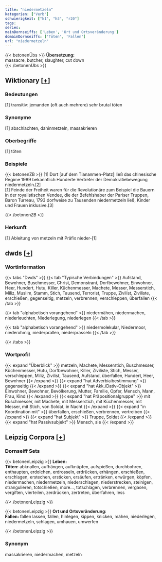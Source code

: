 ```yaml
---
title: "niedermetzeln"
kategorien: ["Verb"]
schwierigkeit: ["k1", "h3", "r20"]
tags:
series:
mainDornseiffs: ['Leben', 'Ort und Ortsveränderung']
domainDornseiffs: ['Töten', 'Fallen']
url: "niedermetzeln"
---
```


{{< betonenÜbs >}}
**Übersetzung:**  
massacre, butcher, slaughter, cut down  
{{< /betonenÜbs >}}

## Wiktionary [[+](https://de.wiktionary.org/wiki/niedermetzeln)]

### Bedeutungen
[1] transitiv: jemanden (oft auch mehrere) sehr brutal töten  

### Synonyme
[1] abschlachten, dahinmetzeln, massakrieren  

### Oberbegriffe
[1] töten  

### Beispiele
{{< betonenZB >}}
[1] Dort [auf dem Tiananmen-Platz] ließ das chinesische Regime 1989 bekanntlich Hunderte Vertreter der Demokratiebewegung niedermetzeln.[2]  
[1] Feinde der Freiheit waren für die Revolutionäre zum Beispiel die Bauern in der royalistischen Vendee, die der Befehlshaber der Pariser Truppen, Baron Turreau, 1793 dorfweise zu Tausenden niedermetzeln ließ, Kinder und Frauen inklusive.[3]  

{{< /betonenZB >}}
### Herkunft
[1] Ableitung von metzeln mit Präfix nieder-[1]  



## dwds [[+](https://www.dwds.de/wb/niedermetzeln)]

### Wortinformation
{{< tabs "Dwds" >}}
{{< tab "Typische Verbindungen" >}}
Aufstand, Bewohner, Buschmesser, Christ, Demonstrant, Dorfbewohner, Einwohner, Heer, Hundert, Hutu, Killer, Küchenmesser, Machete, Messer, Messerstich, Miliz, Muslim, Stamm, Stich, Tausend, Terrorist, Truppe, Zivilist, Ziviliste, erschießen, gegenseitig, metzeln, verbrennen, verschleppen, überfallen
{{< /tab >}}

{{< tab "alphabetisch vorangehend" >}}
niedermähen, niedermachen, niederleuchten, Niederlegung, niederlegen
{{< /tab >}}

{{< tab "alphabetisch vorangehend" >}}
niedermolekular, Niedermoor, niederohmig, niederprallen, niederprasseln
{{< /tab >}}

{{< /tabs >}}

### Wortprofil
{{< expand "Überblick" >}} metzeln, Machete, Messerstich, Buschmesser, Küchenmesser, Hutu, Dorfbewohner, Killer, Ziviliste, Stich, Messer, verschleppen, Miliz, Zivilist, Tausend, Aufstand, überfallen, Hundert, Heer, Bewohner {{< /expand >}}
{{< expand "hat Adverbialbestimmung" >}} gegenseitig {{< /expand >}}
{{< expand "hat Akk./Dativ-Objekt" >}} Einwohner, Bewohner, Bevölkerung, Mutter, Familie, Opfer, Mensch, Mann, Frau, Kind {{< /expand >}}
{{< expand "hat Präpositionalgruppe" >}} mit Buschmesser, mit Machete, mit Messerstich, mit Küchenmesser, mit Messer, mit Stich, von Soldat, in Nacht {{< /expand >}}
{{< expand "in Koordination mit" >}} überfallen, erschießen, verbrennen, vertreiben {{< /expand >}}
{{< expand "hat Subjekt" >}} Truppe, Soldat {{< /expand >}}
{{< expand "hat Passivsubjekt" >}} Mensch, sie {{< /expand >}}

## Leipzig Corpora [[+](https://corpora.uni-leipzig.de/en/res?word=niedermetzeln&corpusId=deu_newscrawl-public_2018)]

### Dornseiff Sets
{{< betonenLeipzig >}}
**Leben:**  
**Töten:** abknallen, aufhängen, aufknüpfen, aufspießen, durchbohren, enthaupten, erdolchen, erdrosseln, erdrücken, erhängen, erschießen, erschlagen, erstechen, ersticken, ersäufen, ertränken, erwürgen, köpfen, niedermachen, niedermetzeln, niederschlagen, niederstrecken, steinigen, strangulieren, totschießen, more..., totschlagen, verbrennen, vergasen, vergiften, vierteilen, zerdrücken, zertreten, überfahren, less  

{{< /betonenLeipzig >}}


{{< betonenLeipzig >}}
**Ort und Ortsveränderung:**  
**Fallen:** fallen lassen, fällen, hinlegen, kippen, knicken, mähen, niederlegen, niedermetzeln, schlagen, umhauen, umwerfen  

{{< /betonenLeipzig >}}

### Synonym
massakrieren, niedermachen, metzeln


